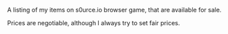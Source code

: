 A listing of my items on s0urce.io browser game, that are available for sale.

Prices are negotiable, although I always try to set fair prices.

